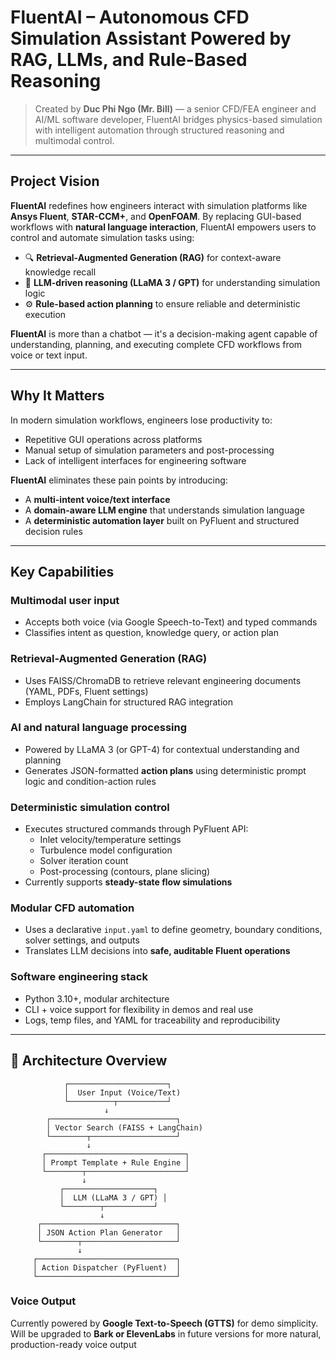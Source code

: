# FluentAI – Autonomous CFD Simulation Assistant Powered by RAG, LLMs, and Rule-Based Reasoning

> Created by **Duc Phi Ngo (Mr. Bill)** — a senior CFD/FEA engineer and AI/ML software developer, FluentAI bridges physics-based simulation with intelligent automation through structured reasoning and multimodal control.

---

## Project Vision

**FluentAI** redefines how engineers interact with simulation platforms like **Ansys Fluent**, **STAR-CCM+**, and **OpenFOAM**. By replacing GUI-based workflows with **natural language interaction**, FluentAI empowers users to control and automate simulation tasks using:

- 🔍 **Retrieval-Augmented Generation (RAG)** for context-aware knowledge recall  
- 🧠 **LLM-driven reasoning (LLaMA 3 / GPT)** for understanding simulation logic  
- ⚙️ **Rule-based action planning** to ensure reliable and deterministic execution  

**FluentAI** is more than a chatbot — it's a decision-making agent capable of understanding, planning, and executing complete CFD workflows from voice or text input.

---

## Why It Matters

In modern simulation workflows, engineers lose productivity to:
- Repetitive GUI operations across platforms
- Manual setup of simulation parameters and post-processing
- Lack of intelligent interfaces for engineering software

**FluentAI** eliminates these pain points by introducing:
- A **multi-intent voice/text interface**
- A **domain-aware LLM engine** that understands simulation language
- A **deterministic automation layer** built on PyFluent and structured decision rules

---

## Key Capabilities

### Multimodal user input
- Accepts both voice (via Google Speech-to-Text) and typed commands
- Classifies intent as question, knowledge query, or action plan

### Retrieval-Augmented Generation (RAG)
- Uses FAISS/ChromaDB to retrieve relevant engineering documents (YAML, PDFs, Fluent settings)
- Employs LangChain for structured RAG integration

### AI and natural language processing
- Powered by LLaMA 3 (or GPT-4) for contextual understanding and planning
- Generates JSON-formatted **action plans** using deterministic prompt logic and condition-action rules

### Deterministic simulation control
- Executes structured commands through PyFluent API:
  - Inlet velocity/temperature settings
  - Turbulence model configuration
  - Solver iteration count
  - Post-processing (contours, plane slicing)
- Currently supports **steady-state flow simulations**

### Modular CFD automation
- Uses a declarative `input.yaml` to define geometry, boundary conditions, solver settings, and outputs
- Translates LLM decisions into **safe, auditable Fluent operations**

### Software engineering stack
- Python 3.10+, modular architecture
- CLI + voice support for flexibility in demos and real use
- Logs, temp files, and YAML for traceability and reproducibility

---

## 📐 Architecture Overview

```text
            ┌──────────────────────┐
            │  User Input (Voice/Text)
            └──────────┬───────────┘
                     ↓
        ┌────────────────────────────┐
        │ Vector Search (FAISS + LangChain)
        └────────┬───────────────────┘
                 ↓
       ┌───────────────────────────────┐
       │ Prompt Template + Rule Engine │
       └────────┬──────────────────────┘
                ↓
           ┌────────────────────┐
           │  LLM (LLaMA 3 / GPT) │
           └────────┬───────────┘
                    ↓
      ┌──────────────────────────────┐
      │ JSON Action Plan Generator   │
      └────────┬─────────────────────┘
               ↓
     ┌───────────────────────────────┐
     │ Action Dispatcher (PyFluent)  │
     └───────────────────────────────┘

```
### Voice Output
Currently powered by **Google Text-to-Speech (GTTS)** for demo simplicity.
Will be upgraded to **Bark or ElevenLabs** in future versions for more natural, production-ready voice output
